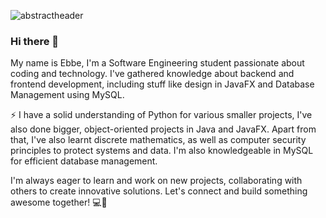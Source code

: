 ![abstractheader](https://github.com/ebbekarlstad/ebbekarlstad/assets/89467178/75990a65-e018-4259-99ca-7bc93219b194)

### Hi there 👋

My name is Ebbe, I'm a Software Engineering student passionate about coding and technology. I've gathered knowledge about backend and frontend development, including stuff like design in JavaFX and Database Management using MySQL.

⚡ I have a solid understanding of Python for various smaller projects, I've also done bigger, object-oriented projects in Java and JavaFX. Apart from that, I've also learnt discrete mathematics, as well as computer security principles to protect systems and data. I'm also knowledgeable in MySQL for efficient database management.

I'm always eager to learn and work on new projects, collaborating with others to create innovative solutions. Let's connect and build something awesome together! 💻🚀
